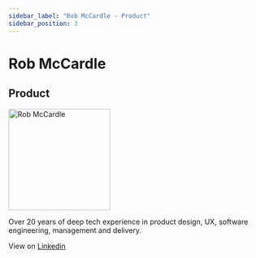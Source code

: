 ```yaml
---
sidebar_label: "Rob McCardle - Product"
sidebar_position: 3
---
```


# Rob McCardle
## Product

<img src="/img/rm.png" alt="Rob McCardle" width="200"/>

Over 20 years of deep tech experience in product design, UX, software engineering, management and delivery.

View on [Linkedin](https://www.linkedin.com/in/robmccardle/)